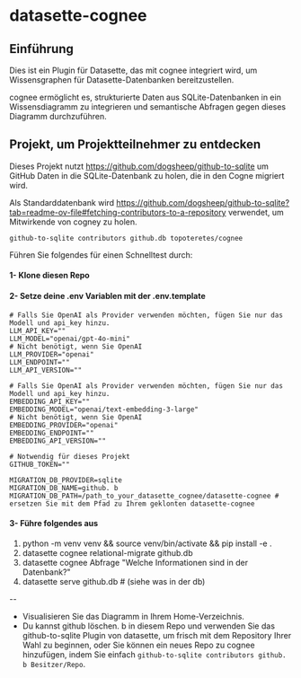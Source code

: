 # datasette-cognee

## Einführung

Dies ist ein Plugin für Datasette, das mit cognee integriert wird, um Wissensgraphen für Datasette-Datenbanken bereitzustellen.

cognee ermöglicht es, strukturierte Daten aus SQLite-Datenbanken in ein Wissensdiagramm zu integrieren und semantische Abfragen gegen dieses Diagramm durchzuführen.

## Projekt, um Projektteilnehmer zu entdecken

Dieses Projekt nutzt https://github.com/dogsheep/github-to-sqlite um GitHub Daten in die SQLite-Datenbank zu holen, die in den Cogne migriert wird.

Als Standarddatenbank wird https://github.com/dogsheep/github-to-sqlite?tab=readme-ov-file#fetching-contributors-to-a-repository verwendet, um Mitwirkende von cogney zu holen.

```
github-to-sqlite contributors github.db topoteretes/cognee
```

Führen Sie folgendes für einen Schnelltest durch:

#### 1- Klone diesen Repo

#### 2- Setze deine .env Variablen mit der .env.template

```
# Falls Sie OpenAI als Provider verwenden möchten, fügen Sie nur das Modell und api_key hinzu.
LLM_API_KEY=""
LLM_MODEL="openai/gpt-4o-mini"
# Nicht benötigt, wenn Sie OpenAI
LLM_PROVIDER="openai"
LLM_ENDPOINT=""
LLM_API_VERSION=""

# Falls Sie OpenAI als Provider verwenden möchten, fügen Sie nur das Modell und api_key hinzu.
EMBEDDING_API_KEY=""
EMBEDDING_MODEL="openai/text-embedding-3-large"
# Nicht benötigt, wenn Sie OpenAI
EMBEDDING_PROVIDER="openai"
EMBEDDING_ENDPOINT=""
EMBEDDING_API_VERSION=""

# Notwendig für dieses Projekt
GITHUB_TOKEN=""

MIGRATION_DB_PROVIDER=sqlite
MIGRATION_DB_NAME=github. b      
MIGRATION_DB_PATH=/path_to_your_datasette_cognee/datasette-cognee # ersetzen Sie mit dem Pfad zu Ihrem geklonten datasette-cognee

```

#### 3- Führe folgendes aus

1. python -m venv venv && source venv/bin/activate && pip install -e .
2. datasette cognee relational-migrate github.db
3. datasette cognee Abfrage "Welche Informationen sind in der Datenbank?"
4. datasette serve github.db # (siehe was in der db)

\--

- Visualisieren Sie das Diagramm in Ihrem Home-Verzeichnis.
- Du kannst github löschen. b in diesem Repo und verwenden Sie das github-to-sqlite Plugin von datasette, um frisch mit dem Repository Ihrer Wahl zu beginnen, oder Sie können ein neues Repo zu cognee hinzufügen, indem Sie einfach `github-to-sqlite contributors github. b Besitzer/Repo`.


